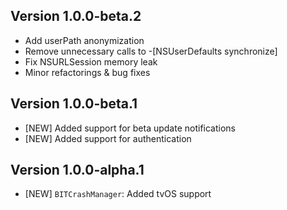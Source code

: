 ## Version 1.0.0-beta.2

- Add userPath anonymization
- Remove unnecessary calls to -[NSUserDefaults synchronize]
- Fix NSURLSession memory leak
- Minor refactorings & bug fixes

## Version 1.0.0-beta.1

- [NEW] Added support for beta update notifications
- [NEW] Added support for authentication

## Version 1.0.0-alpha.1

- [NEW] `BITCrashManager`: Added tvOS support
